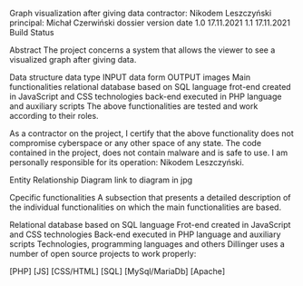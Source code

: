 Graph visualization after giving data
contractor: Nikodem Leszczyński
principal: Michał Czerwiński
dossier version	date
1.0	17.11.2021
1.1	17.11.2021
Build Status

Abstract
The project concerns a system that allows the viewer to see a visualized graph after giving data.

Data structure
data	type
INPUT	data form
OUTPUT	images
Main functionalities
relational database based on SQL language
frot-end created in JavaScript and CSS technologies
back-end executed in PHP language and auxiliary scripts
The above functionalities are tested and work according to their roles.

As a contractor on the project, I certify that the above functionality does not compromise cyberspace or any other space of any state. The code contained in the project, does not contain malware and is safe to use. I am personally responsible for its operation: Nikodem Leszczyński.

Entity Relationship Diagram
link to diagram in jpg

Cpecific functionalities
A subsection that presents a detailed description of the individual functionalities on which the main functionalities are based.

Relational database based on SQL language
Frot-end created in JavaScript and CSS technologies
Back-end executed in PHP language and auxiliary scripts
Technologies, programming languages and others
Dillinger uses a number of open source projects to work properly:

[PHP]
[JS]
[CSS/HTML]
[SQL]
[MySql/MariaDb]
[Apache]
